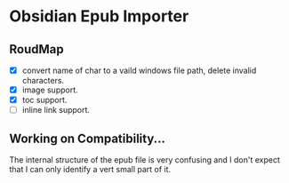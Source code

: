 # Obsidian Epub Importer

## RoudMap

- [x] convert name of char to a vaild windows file path, delete invalid characters.
- [x] image support.
- [x] toc support.
- [ ] inline link support.

## Working on Compatibility...

The internal structure of the epub file is very confusing and I don't expect that I can only identify a vert small part of it.